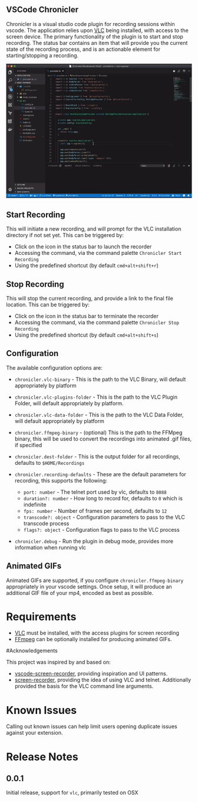 VSCode Chronicler
----------------------------------

Chronicler is a visual studio code plugin for recording sessions within vscode. The application relies upon [VLC](https://www.videolan.org/vlc/) being installed, with access to the screen device.  The primary functionality of the plugin is to start and stop recording. The status bar contains an item that will provide you the current state of the recording process, and is an actionable element for starting/stopping a recording.

![Screen Capture in Action](./media/screencast-small.gif)

## Start Recording
This will initiate a new recording, and will prompt for the VLC installation directory if not set yet.  This can be triggered by:
* Click on the icon in the status bar to launch the recorder
* Accessing the command, via the command palette `Chronicler Start Recording`
* Using the predefined shortcut (by default `cmd+alt+shift+r`)

## Stop Recording 
This will stop the current recording, and provide a link to the final file location.  This can be triggered by:
* Click on the icon in the status bar to terminate the recorder
* Accessing the command, via the command palette `Chronicler Stop Recording`
* Using the predefined shortcut (by default `cmd+alt+shift+s`)

## Configuration
The available configuration options are:
* `chronicler.vlc-binary` - This is the path to the VLC Binary, will default appropriately by platform
* `chronicler.vlc-plugins-folder` - This is the path to the VLC Plugin Folder, will default appropriately by platform.
* `chronicler.vlc-data-folder` - This is the path to the VLC Data Folder, will default appropriately by platform
* `chronicler.ffmpeg-binary` - (optional) This is the path to the FFMpeg binary, this will be used to convert the recordings into animated .gif files, if specified
* `chronicler.dest-folder` - This is the output folder for all recordings, defaults to `$HOME/Recordings`
* `chronicler.recording-defaults` - These are the default parameters for recording, this supports the following:
  * `port: number` - The telnet port used by vlc, defaults to `8088`
  * `duration?: number` - How long to record for, defaults to `0` which is indefinite
  * `fps: number` - Number of frames per second, defaults to `12`
  * `transcode?: object` - Configuration parameters to pass to the VLC transcode process
  * `flags?: object` - Configuration flags to pass to the VLC process

* `chronicler.debug` - Run the plugin in debug mode, provides more information when running vlc

## Animated GIFs

Animated GIFs are supported, if you configure `chronicler.ffmpeg-binary` appropriately in your vscode settings.  Once setup, it will produce an additional GIF file of your mp4, encoded as best as possible.

# Requirements

* [VLC](https://www.videolan.org/vlc/) must be installed, with the access plugins for screen recording
* [FFmpeg](https://www.ffmpeg.org/download.html) can be optionally installed for producing animated GIFs.

#Acknowledgements

This project was inspired by and based on:

* [vscode-screen-recorder](https://github.com/wk-j/vscode-screen-recorder), providing inspiration and UI patterns.
* [screen-recorder](https://github.com/131/screen-recorder), providing the idea of using VLC and telnet. Additionally provided the basis for the VLC command line arguments. 

# Known Issues

Calling out known issues can help limit users opening duplicate issues against your extension.

# Release Notes

## 0.0.1
Initial release, support for `vlc`, primarily tested on OSX